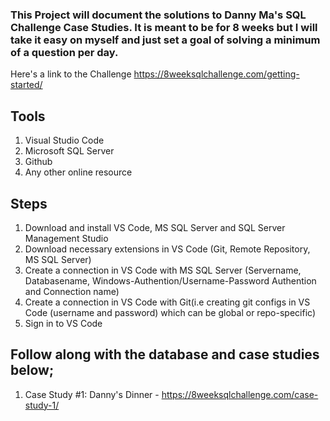 ### This Project will document the solutions to Danny Ma's SQL Challenge Case Studies. It is meant to be for 8 weeks but I will take it easy on myself and just set a goal of solving a minimum of a question per day.

Here's a link to the Challenge https://8weeksqlchallenge.com/getting-started/

## Tools

1. Visual Studio Code
2. Microsoft SQL  Server
3. Github
4. Any other online resource

## Steps

1. Download and install VS Code, MS SQL Server and SQL Server Management Studio
2. Download necessary extensions in VS Code (Git, Remote Repository, MS SQL Server)
3. Create a connection in VS Code with MS SQL Server (Servername, Databasename, Windows-Authention/Username-Password Authention and Connection name)
4. Create a connection in VS Code with Git(i.e creating git configs in VS Code (username and password) which can be global or repo-specific)
5. Sign in to VS Code


## Follow along with the database and case studies below;

1. Case Study #1: Danny's Dinner - https://8weeksqlchallenge.com/case-study-1/
